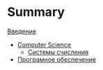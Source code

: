 # Summary

[Введение](README.md)
- [Computer Science](01_Computer-Science/README.md)
    - [Системы счисления](01_Computer-Science/01_numeral-systems.md)
- [Програмное обеспечение]()
